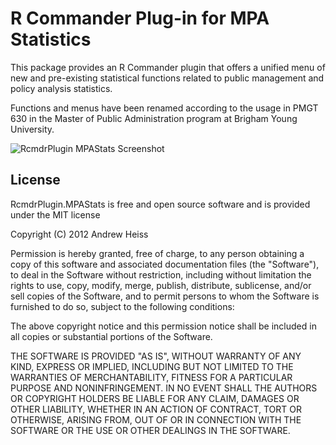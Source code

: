 # R Commander Plug-in for MPA Statistics

This package provides an R Commander plugin that offers a unified menu of new and pre-existing statistical functions related to public management and policy analysis statistics.

Functions and menus have been renamed according to the usage in PMGT 630 in the Master of Public Administration program at Brigham Young University.

![RcmdrPlugin MPAStats Screenshot](https://dl.dropbox.com/u/1189942/GitHub/RcmdrPlugin-MPAStats-screenshot.png)


## License

RcmdrPlugin.MPAStats is free and open source software and is provided under the MIT license

Copyright (C) 2012 Andrew Heiss

Permission is hereby granted, free of charge, to any person obtaining a copy of this software and associated documentation files (the "Software"), to deal in the Software without restriction, including without limitation the rights to use, copy, modify, merge, publish, distribute, sublicense, and/or sell copies of the Software, and to permit persons to whom the Software is furnished to do so, subject to the following conditions:

The above copyright notice and this permission notice shall be included in all copies or substantial portions of the Software.

THE SOFTWARE IS PROVIDED "AS IS", WITHOUT WARRANTY OF ANY KIND, EXPRESS OR IMPLIED, INCLUDING BUT NOT LIMITED TO THE WARRANTIES OF MERCHANTABILITY, FITNESS FOR A PARTICULAR PURPOSE AND NONINFRINGEMENT. IN NO EVENT SHALL THE AUTHORS OR COPYRIGHT HOLDERS BE LIABLE FOR ANY CLAIM, DAMAGES OR OTHER LIABILITY, WHETHER IN AN ACTION OF CONTRACT, TORT OR OTHERWISE, ARISING FROM, OUT OF OR IN CONNECTION WITH THE SOFTWARE OR THE USE OR OTHER DEALINGS IN THE SOFTWARE.